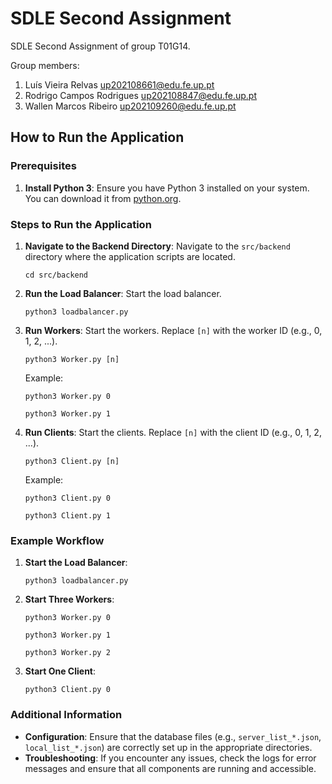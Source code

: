 # SDLE Second Assignment

SDLE Second Assignment of group T01G14.

Group members:

1. Luís Vieira Relvas up202108661@edu.fe.up.pt
2. Rodrigo Campos Rodrigues up202108847@edu.fe.up.pt
3. Wallen Marcos Ribeiro up202109260@edu.fe.up.pt


## How to Run the Application

### Prerequisites

1. **Install Python 3**: Ensure you have Python 3 installed on your system. You can download it from [python.org](https://www.python.org/downloads/).


### Steps to Run the Application

1. **Navigate to the Backend Directory**: Navigate to the `src/backend` directory where the application scripts are located.

    ```cd src/backend```

2. **Run the Load Balancer**: Start the load balancer.

    ```python3 loadbalancer.py```

3. **Run Workers**: Start the workers. Replace `[n]` with the worker ID (e.g., 0, 1, 2, ...).

    ```python3 Worker.py [n]```

    Example:

    ```python3 Worker.py 0```

    ```python3 Worker.py 1```

4. **Run Clients**: Start the clients. Replace `[n]` with the client ID (e.g., 0, 1, 2, ...).

    ```python3 Client.py [n]```

    Example:

    ```python3 Client.py 0```

    ```python3 Client.py 1```

### Example Workflow

1. **Start the Load Balancer**:

    ```python3 loadbalancer.py```

2. **Start Three Workers**:

    ```python3 Worker.py 0```

    ```python3 Worker.py 1```
    
    ```python3 Worker.py 2```

3. **Start One Client**:

    ```python3 Client.py 0```

### Additional Information

- **Configuration**: Ensure that the database files (e.g., `server_list_*.json`, `local_list_*.json`) are correctly set up in the appropriate directories.
- **Troubleshooting**: If you encounter any issues, check the logs for error messages and ensure that all components are running and accessible.